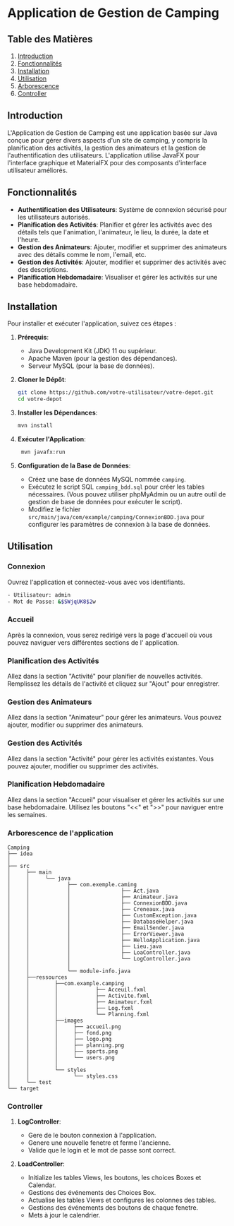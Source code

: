 # Application de Gestion de Camping

## Table des Matières

1. [Introduction](#introduction)
2. [Fonctionnalités](#fonctionnalités)
3. [Installation](#installation)
4. [Utilisation](#utilisation)
5. [Arborescence](#arborescence-de-lapplication)
6. [Controller](#controller)


## Introduction

L'Application de Gestion de Camping est une application basée sur Java conçue pour gérer divers aspects d'un site de
camping, y compris la planification des activités, la gestion des animateurs et la gestion de l'authentification des
utilisateurs. L'application utilise JavaFX pour l'interface graphique et MaterialFX pour des composants d'interface
utilisateur améliorés.

## Fonctionnalités

- **Authentification des Utilisateurs**: Système de connexion sécurisé pour les utilisateurs autorisés.
- **Planification des Activités**: Planifier et gérer les activités avec des détails tels que l'animation, l'animateur,
  le lieu, la durée, la date et l'heure.
- **Gestion des Animateurs**: Ajouter, modifier et supprimer des animateurs avec des détails comme le nom, l'email, etc.
- **Gestion des Activités**: Ajouter, modifier et supprimer des activités avec des descriptions.
- **Planification Hebdomadaire**: Visualiser et gérer les activités sur une base hebdomadaire.

## Installation

Pour installer et exécuter l'application, suivez ces étapes :

1. **Prérequis**:
    - Java Development Kit (JDK) 11 ou supérieur.
    - Apache Maven (pour la gestion des dépendances).
    - Serveur MySQL (pour la base de données).

2. **Cloner le Dépôt**:
   ```bash
   git clone https://github.com/votre-utilisateur/votre-depot.git
   cd votre-depot

3. **Installer les Dépendances**:
   ```bash
   mvn install

4. **Exécuter l'Application**:
   ```bash
    mvn javafx:run
   
5. **Configuration de la Base de Données**:
    - Créez une base de données MySQL nommée `camping`.
    - Exécutez le script SQL `camping_bdd.sql` pour créer les tables nécessaires. (Vous pouvez utiliser phpMyAdmin ou
      un autre outil de gestion de base de données pour exécuter le script).
    - Modifiez le fichier `src/main/java/com/example/camping/ConnexionBDD.java` pour configurer les paramètres de connexion à
      la base de données.

## Utilisation

### Connexion

Ouvrez l'application et connectez-vous avec vos identifiants.

```bash
- Utilisateur: admin
- Mot de Passe: &$SWjqUK8$2w
```


### Accueil

Après la connexion, vous serez redirigé vers la page d'accueil où vous pouvez naviguer vers différentes sections de l'
application.

### Planification des Activités

Allez dans la section "Activité" pour planifier de nouvelles activités.
Remplissez les détails de l'activité et cliquez sur "Ajout" pour enregistrer.

### Gestion des Animateurs

Allez dans la section "Animateur" pour gérer les animateurs.
Vous pouvez ajouter, modifier ou supprimer des animateurs.

### Gestion des Activités

Allez dans la section "Activité" pour gérer les activités existantes.
Vous pouvez ajouter, modifier ou supprimer des activités.

### Planification Hebdomadaire

Allez dans la section "Accueil" pour visualiser et gérer les activités sur une base hebdomadaire.
Utilisez les boutons "<<" et ">>" pour naviguer entre les semaines.

### Arborescence de l'application
```
Camping
├── idea
│ 
├── src     
│     ├── main
│     │     └── java
│     │            ├── com.exemple.caming
│     │            │                ├── Act.java
│     │            │                ├── Animateur.java
│     │            │                ├── ConnexionBDD.java
│     │            │                ├── Creneaux.java
│     │            │                ├── CustomException.java
│     │            │                ├── DatabaseHelper.java
│     │            │                ├── EmailSender.java
│     │            │                ├── ErrorViewer.java
│     │            │                ├── HelloApplication.java
│     │            │                ├── Lieu.java
│     │            │                ├── LoaController.java
│     │            │                └── LogController.java
│     │            │
│     │            └── module-info.java
│     ├──ressources
│     │        ├──com.example.camping
│     │        │            ├── Acceuil.fxml
│     │        │            ├── Activite.fxml
│     │        │            ├── Animateur.fxml
│     │        │            ├── Log.fxml
│     │        │            └── Planning.fxml
│     │        ├──images
│     │        │     ├── accueil.png
│     │        │     ├── fond.png
│     │        │     ├── logo.png
│     │        │     ├── planning.png
│     │        │     ├── sports.png
│     │        │     └── users.png
│     │        │ 
│     │        └── styles
│     │              └── styles.css
│     └── test        
└── target
```

### Controller

1. **LogController**:
   - Gere de le bouton connexion à l'application.
   - Genere une nouvelle fenetre et ferme l'ancienne.
   - Valide que le login et le mot de passe sont correct.

2. **LoadController**:
   - Initialize les tables Views, les boutons, les choices Boxes et Calendar.
   - Gestions des événements des Choices Box.
   - Actualise les tables Views et configures les colonnes des tables.
   - Gestions des événements des boutons de chaque fenetre.
   - Mets à jour le calendrier.

